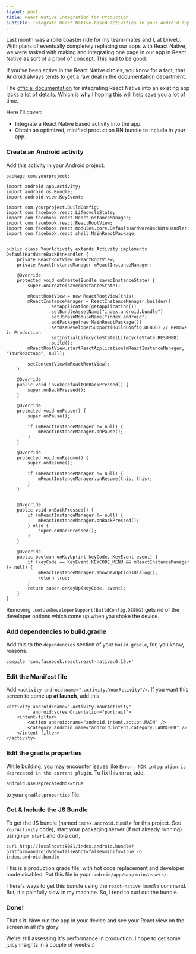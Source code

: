 ```yaml
---
layout: post
title: React Native Integration for Production
subtitle: Integrate React Native-based activities in your Android app
---
```


Last month was a rollercoaster ride for my team-mates and I, at DriveU. With plans of eventually completely replacing our apps with React Native, we were tasked with making and integrating one page in our app in React Native as sort of a proof of concept. This had to be good.

If you've been active in the React Native circles, you know for a fact, that Android always tends to get a raw deal in the documentation department.

The [official documentation](https://facebook.github.io/react-native/docs/embedded-app-android.html) for integrating React Native into an existing app lacks a lot of details. Which is why I hoping this will help save you a lot of time.

Here I'll cover:

* Integrate a React Native based activity into the app.
* Obtain an optimized, minified production RN bundle to include in your app.


### Create an Android activity
Add this activity in your Android project.

```
package com.yourproject;

import android.app.Activity;
import android.os.Bundle;
import android.view.KeyEvent;

import com.yourproject.BuildConfig;
import com.facebook.react.LifecycleState;
import com.facebook.react.ReactInstanceManager;
import com.facebook.react.ReactRootView;
import com.facebook.react.modules.core.DefaultHardwareBackBtnHandler;
import com.facebook.react.shell.MainReactPackage;


public class YourActivity extends Activity implements DefaultHardwareBackBtnHandler {
    private ReactRootView mReactRootView;
    private ReactInstanceManager mReactInstanceManager;

    @Override
    protected void onCreate(Bundle savedInstanceState) {
        super.onCreate(savedInstanceState);

        mReactRootView = new ReactRootView(this);
        mReactInstanceManager = ReactInstanceManager.builder()
                .setApplication(getApplication())
                .setBundleAssetName("index.android.bundle")
                .setJSMainModuleName("index.android")
                .addPackage(new MainReactPackage())
                .setUseDeveloperSupport(BuildConfig.DEBUG) // Remove in Production
                .setInitialLifecycleState(LifecycleState.RESUMED)
                .build();
        mReactRootView.startReactApplication(mReactInstanceManager, "YourReactApp", null);

        setContentView(mReactRootView);
    }

    @Override
    public void invokeDefaultOnBackPressed() {
        super.onBackPressed();
    }

    @Override
    protected void onPause() {
        super.onPause();

        if (mReactInstanceManager != null) {
            mReactInstanceManager.onPause();
        }
    }

    @Override
    protected void onResume() {
        super.onResume();

        if (mReactInstanceManager != null) {
            mReactInstanceManager.onResume(this, this);
        }
    }


    @Override
    public void onBackPressed() {
        if (mReactInstanceManager != null) {
            mReactInstanceManager.onBackPressed();
        } else {
            super.onBackPressed();
        }
    }

    @Override
    public boolean onKeyUp(int keyCode, KeyEvent event) {
        if (keyCode == KeyEvent.KEYCODE_MENU && mReactInstanceManager != null) {
            mReactInstanceManager.showDevOptionsDialog();
            return true;
        }
        return super.onKeyUp(keyCode, event);
    }
}

```
Removing `.setUseDeveloperSupport(BuildConfig.DEBUG)` gets rid of the developer options which come up when you shake the device.

### Add dependencies to build.gradle
Add this to the `dependencies` section of your `build.gradle`, for, you know, reasons.

```
compile 'com.facebook.react:react-native:0.19.+'
```

### Edit the Manifest file

Add `<activity android:name=".activity.YourActivity"/>`. If you want this screen to come up **at launch**, add this:

```
<activity android:name=".activity.YourActivity"
          android:screenOrientation="portrait">
    <intent-filter>
        <action android:name="android.intent.action.MAIN" />
        <category android:name="android.intent.category.LAUNCHER" />
    </intent-filter>
</activity>
```

### Edit the gradle.properties

While building, you may encounter issues like `Error: NDK integration is deprecated in the current plugin`. To fix this error, add,

```
android.useDeprecatedNdk=true
```
to your `gradle.properties` file.

### Get & Include the JS Bundle

To get the JS bundle (named `index.android.bundle` for this project. See `YourActivity` code), start your packaging server (if not already running) using `npm start` and do a curl,

```
curl http://localhost:8081/index.android.bundle?platform=android&dev=false&hot=false&minify=true -o index.android.bundle
```

This is a production grade file; with hot code replacement and developer mode disabled. Put this file in your `android/app/src/main/assets/`.

There's ways to get this bundle using the `react-native bundle` command. But, it's painfully slow in my machine. So, I tend to curl out the bundle.

### Done!

That's it. Now run the app in your device and see your React view on the screen in all it's glory!

We're still assessing it's performance in production. I hope to get some juicy insights in a couple of weeks :)

